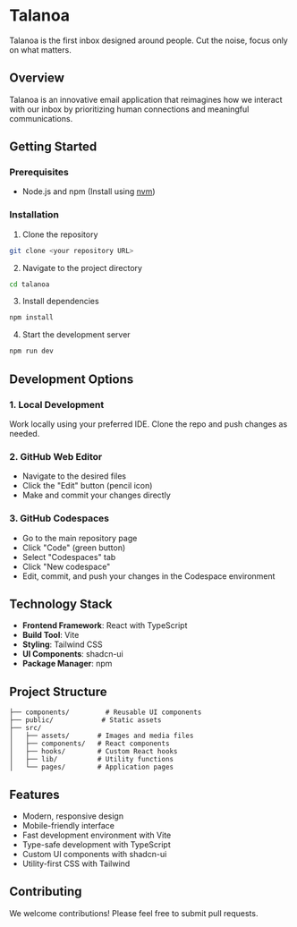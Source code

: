 # Talanoa

Talanoa is the first inbox designed around people. Cut the noise, focus only on what matters.

## Overview

Talanoa is an innovative email application that reimagines how we interact with our inbox by prioritizing human connections and meaningful communications.

## Getting Started

### Prerequisites

- Node.js and npm (Install using [nvm](https://github.com/nvm-sh/nvm#installing-and-updating))

### Installation

1. Clone the repository
```sh
git clone <your repository URL>
```

2. Navigate to the project directory
```sh
cd talanoa
```

3. Install dependencies
```sh
npm install
```

4. Start the development server
```sh
npm run dev
```

## Development Options

### 1. Local Development
Work locally using your preferred IDE. Clone the repo and push changes as needed.

### 2. GitHub Web Editor
- Navigate to the desired files
- Click the "Edit" button (pencil icon)
- Make and commit your changes directly

### 3. GitHub Codespaces
- Go to the main repository page
- Click "Code" (green button)
- Select "Codespaces" tab
- Click "New codespace"
- Edit, commit, and push your changes in the Codespace environment

## Technology Stack

- **Frontend Framework**: React with TypeScript
- **Build Tool**: Vite
- **Styling**: Tailwind CSS
- **UI Components**: shadcn-ui
- **Package Manager**: npm

## Project Structure

```
├── components/         # Reusable UI components
├── public/            # Static assets
├── src/
│   ├── assets/       # Images and media files
│   ├── components/   # React components
│   ├── hooks/        # Custom React hooks
│   ├── lib/          # Utility functions
│   └── pages/        # Application pages
```

## Features

- Modern, responsive design
- Mobile-friendly interface
- Fast development environment with Vite
- Type-safe development with TypeScript
- Custom UI components with shadcn-ui
- Utility-first CSS with Tailwind

## Contributing

We welcome contributions! Please feel free to submit pull requests.
